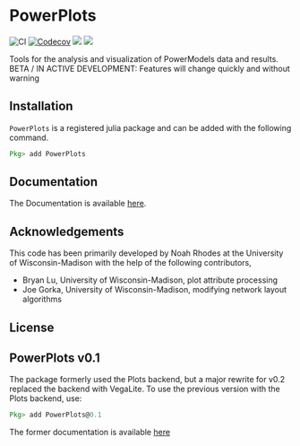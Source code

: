 # PowerPlots

![CI](https://github.com/WISPO-POP/PowerPlots.jl/workflows/CI/badge.svg)
[![Codecov](https://codecov.io/gh/WISPO-POP/PowerPlots.jl/branch/master/graph/badge.svg)](https://codecov.io/gh/WISPO-POP/PowerPlots.jl)
[![](https://img.shields.io/badge/docs-dev-blue.svg)](https://wispo-pop.github.io/PowerPlots.jl/dev/)
[![](https://img.shields.io/badge/docs-stable-blue.svg)](https://wispo-pop.github.io/PowerPlots.jl/stable/)

Tools for the analysis and visualization of PowerModels data and results.
BETA / IN ACTIVE DEVELOPMENT: Features will change quickly and without warning


## Installation
`PowerPlots` is a registered julia package and can be added with the following command.

```julia
Pkg> add PowerPlots
```
## Documentation
The Documentation is available [here](https://wispo-pop.github.io/PowerPlots.jl/stable/).


## Acknowledgements
This code has been primarily developed by Noah Rhodes at the University of Wisconsin-Madison with the help of the following contributors,
 - Bryan Lu, University of Wisconsin-Madison, plot attribute processing
 - Joe Gorka, University of Wisconsin-Madison, modifying network layout algorithms

## License


## PowerPlots v0.1
The package formerly used the Plots backend, but a major rewrite for v0.2 replaced the backend with VegaLite. To use the previous version with the Plots backend, use:

```julia
Pkg> add PowerPlots@0.1
```
The former documentation is available [here](https://github.com/WISPO-POP/PowerPlots.jl/blob/master/example_plots/)




